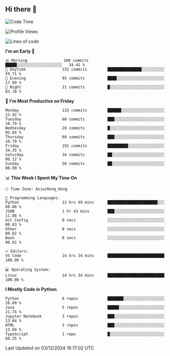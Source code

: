 ## Hi there 👋

<!--
**gessiegulugulu/gessiegulugulu** is a ✨ _special_ ✨ repository because its `README.md` (this file) appears on your GitHub profile.

Here are some ideas to get you started:

- 🔭 I’m currently working on ...
- 🌱 I’m currently learning ...
- 👯 I’m looking to collaborate on ...
- 🤔 I’m looking for help with ...
- 💬 Ask me about ...
- 📫 How to reach me: ...
- 😄 Pronouns: ...
- ⚡ Fun fact: ...
-->

<!--START_SECTION:waka-->
![Code Time](http://img.shields.io/badge/Code%20Time-201%20hrs%2044%20mins-blue)

![Profile Views](http://img.shields.io/badge/Profile%20Views-23-blue)

![Lines of code](https://img.shields.io/badge/From%20Hello%20World%20I%27ve%20Written-3.3%20million%20lines%20of%20code-blue)

**I'm an Early 🐤** 

```text
🌞 Morning                108 commits         █████░░░░░░░░░░░░░░░░░░░░   19.42 % 
🌆 Daytime                332 commits         ███████████████░░░░░░░░░░   59.71 % 
🌃 Evening                95 commits          ████░░░░░░░░░░░░░░░░░░░░░   17.09 % 
🌙 Night                  21 commits          █░░░░░░░░░░░░░░░░░░░░░░░░   03.78 % 
```
📅 **I'm Most Productive on Friday** 

```text
Monday                   133 commits         ██████░░░░░░░░░░░░░░░░░░░   23.92 % 
Tuesday                  60 commits          ███░░░░░░░░░░░░░░░░░░░░░░   10.79 % 
Wednesday                28 commits          █░░░░░░░░░░░░░░░░░░░░░░░░   05.04 % 
Thursday                 60 commits          ███░░░░░░░░░░░░░░░░░░░░░░   10.79 % 
Friday                   191 commits         █████████░░░░░░░░░░░░░░░░   34.35 % 
Saturday                 34 commits          ██░░░░░░░░░░░░░░░░░░░░░░░   06.12 % 
Sunday                   50 commits          ██░░░░░░░░░░░░░░░░░░░░░░░   08.99 % 
```


📊 **This Week I Spent My Time On** 

```text
🕑︎ Time Zone: Asia/Hong_Kong

💬 Programming Languages: 
Python                   12 hrs 49 mins      ██████████████████████░░░   88.06 % 
JSON                     1 hr 43 mins        ███░░░░░░░░░░░░░░░░░░░░░░   11.88 % 
Git Config               0 secs              ░░░░░░░░░░░░░░░░░░░░░░░░░   00.03 % 
Other                    0 secs              ░░░░░░░░░░░░░░░░░░░░░░░░░   00.02 % 
Bash                     0 secs              ░░░░░░░░░░░░░░░░░░░░░░░░░   00.02 % 

🔥 Editors: 
VS Code                  14 hrs 34 mins      █████████████████████████   100.00 % 

💻 Operating System: 
Linux                    14 hrs 34 mins      █████████████████████████   100.00 % 
```

**I Mostly Code in Python** 

```text
Python                   6 repos             ███████░░░░░░░░░░░░░░░░░░   26.09 % 
Java                     5 repos             █████░░░░░░░░░░░░░░░░░░░░   21.74 % 
Jupyter Notebook         3 repos             ███░░░░░░░░░░░░░░░░░░░░░░   13.04 % 
HTML                     3 repos             ███░░░░░░░░░░░░░░░░░░░░░░   13.04 % 
TypeScript               1 repo              █░░░░░░░░░░░░░░░░░░░░░░░░   04.35 % 
```




 Last Updated on 03/12/2024 16:17:02 UTC
<!--END_SECTION:waka-->
